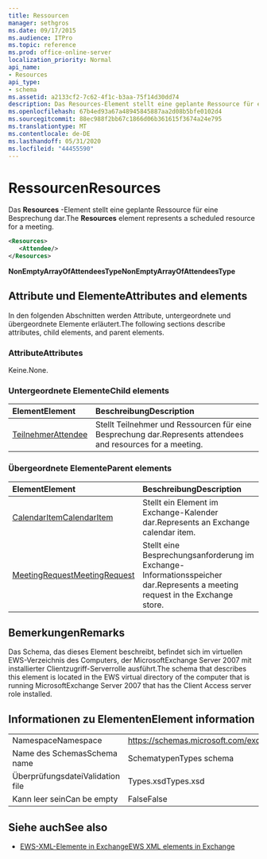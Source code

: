 ```yaml
---
title: Ressourcen
manager: sethgros
ms.date: 09/17/2015
ms.audience: ITPro
ms.topic: reference
ms.prod: office-online-server
localization_priority: Normal
api_name:
- Resources
api_type:
- schema
ms.assetid: a2133cf2-7c62-4f1c-b3aa-75f14d30dd74
description: Das Resources-Element stellt eine geplante Ressource für eine Besprechung dar.
ms.openlocfilehash: 67b4ed93a67a48945845887aa2d08b5bfe0102d4
ms.sourcegitcommit: 88ec988f2bb67c1866d06b361615f3674a24e795
ms.translationtype: MT
ms.contentlocale: de-DE
ms.lasthandoff: 05/31/2020
ms.locfileid: "44455590"
---
```

# <a name="resources"></a><span data-ttu-id="3cd4a-103">Ressourcen</span><span class="sxs-lookup"><span data-stu-id="3cd4a-103">Resources</span></span>

<span data-ttu-id="3cd4a-104">Das **Resources** -Element stellt eine geplante Ressource für eine Besprechung dar.</span><span class="sxs-lookup"><span data-stu-id="3cd4a-104">The **Resources** element represents a scheduled resource for a meeting.</span></span> 
  
```xml
<Resources>
   <Attendee/>
</Resources>
```

 <span data-ttu-id="3cd4a-105">**NonEmptyArrayOfAttendeesType**</span><span class="sxs-lookup"><span data-stu-id="3cd4a-105">**NonEmptyArrayOfAttendeesType**</span></span>
## <a name="attributes-and-elements"></a><span data-ttu-id="3cd4a-106">Attribute und Elemente</span><span class="sxs-lookup"><span data-stu-id="3cd4a-106">Attributes and elements</span></span>

<span data-ttu-id="3cd4a-107">In den folgenden Abschnitten werden Attribute, untergeordnete und übergeordnete Elemente erläutert.</span><span class="sxs-lookup"><span data-stu-id="3cd4a-107">The following sections describe attributes, child elements, and parent elements.</span></span>
  
### <a name="attributes"></a><span data-ttu-id="3cd4a-108">Attribute</span><span class="sxs-lookup"><span data-stu-id="3cd4a-108">Attributes</span></span>

<span data-ttu-id="3cd4a-109">Keine.</span><span class="sxs-lookup"><span data-stu-id="3cd4a-109">None.</span></span>
  
### <a name="child-elements"></a><span data-ttu-id="3cd4a-110">Untergeordnete Elemente</span><span class="sxs-lookup"><span data-stu-id="3cd4a-110">Child elements</span></span>

|<span data-ttu-id="3cd4a-111">**Element**</span><span class="sxs-lookup"><span data-stu-id="3cd4a-111">**Element**</span></span>|<span data-ttu-id="3cd4a-112">**Beschreibung**</span><span class="sxs-lookup"><span data-stu-id="3cd4a-112">**Description**</span></span>|
|:-----|:-----|
|[<span data-ttu-id="3cd4a-113">Teilnehmer</span><span class="sxs-lookup"><span data-stu-id="3cd4a-113">Attendee</span></span>](attendee.md) <br/> |<span data-ttu-id="3cd4a-114">Stellt Teilnehmer und Ressourcen für eine Besprechung dar.</span><span class="sxs-lookup"><span data-stu-id="3cd4a-114">Represents attendees and resources for a meeting.</span></span>  <br/> |
   
### <a name="parent-elements"></a><span data-ttu-id="3cd4a-115">Übergeordnete Elemente</span><span class="sxs-lookup"><span data-stu-id="3cd4a-115">Parent elements</span></span>

|<span data-ttu-id="3cd4a-116">**Element**</span><span class="sxs-lookup"><span data-stu-id="3cd4a-116">**Element**</span></span>|<span data-ttu-id="3cd4a-117">**Beschreibung**</span><span class="sxs-lookup"><span data-stu-id="3cd4a-117">**Description**</span></span>|
|:-----|:-----|
|[<span data-ttu-id="3cd4a-118">CalendarItem</span><span class="sxs-lookup"><span data-stu-id="3cd4a-118">CalendarItem</span></span>](calendaritem.md) <br/> |<span data-ttu-id="3cd4a-119">Stellt ein Element im Exchange-Kalender dar.</span><span class="sxs-lookup"><span data-stu-id="3cd4a-119">Represents an Exchange calendar item.</span></span>  <br/> |
|[<span data-ttu-id="3cd4a-120">MeetingRequest</span><span class="sxs-lookup"><span data-stu-id="3cd4a-120">MeetingRequest</span></span>](meetingrequest.md) <br/> |<span data-ttu-id="3cd4a-121">Stellt eine Besprechungsanforderung im Exchange-Informationsspeicher dar.</span><span class="sxs-lookup"><span data-stu-id="3cd4a-121">Represents a meeting request in the Exchange store.</span></span>  <br/> |
   
## <a name="remarks"></a><span data-ttu-id="3cd4a-122">Bemerkungen</span><span class="sxs-lookup"><span data-stu-id="3cd4a-122">Remarks</span></span>

<span data-ttu-id="3cd4a-123">Das Schema, das dieses Element beschreibt, befindet sich im virtuellen EWS-Verzeichnis des Computers, der MicrosoftExchange Server 2007 mit installierter Clientzugriff-Serverrolle ausführt.</span><span class="sxs-lookup"><span data-stu-id="3cd4a-123">The schema that describes this element is located in the EWS virtual directory of the computer that is running MicrosoftExchange Server 2007 that has the Client Access server role installed.</span></span>
  
## <a name="element-information"></a><span data-ttu-id="3cd4a-124">Informationen zu Elementen</span><span class="sxs-lookup"><span data-stu-id="3cd4a-124">Element information</span></span>

|||
|:-----|:-----|
|<span data-ttu-id="3cd4a-125">Namespace</span><span class="sxs-lookup"><span data-stu-id="3cd4a-125">Namespace</span></span>  <br/> |https://schemas.microsoft.com/exchange/services/2006/types  <br/> |
|<span data-ttu-id="3cd4a-126">Name des Schemas</span><span class="sxs-lookup"><span data-stu-id="3cd4a-126">Schema name</span></span>  <br/> |<span data-ttu-id="3cd4a-127">Schematypen</span><span class="sxs-lookup"><span data-stu-id="3cd4a-127">Types schema</span></span>  <br/> |
|<span data-ttu-id="3cd4a-128">Überprüfungsdatei</span><span class="sxs-lookup"><span data-stu-id="3cd4a-128">Validation file</span></span>  <br/> |<span data-ttu-id="3cd4a-129">Types.xsd</span><span class="sxs-lookup"><span data-stu-id="3cd4a-129">Types.xsd</span></span>  <br/> |
|<span data-ttu-id="3cd4a-130">Kann leer sein</span><span class="sxs-lookup"><span data-stu-id="3cd4a-130">Can be empty</span></span>  <br/> |<span data-ttu-id="3cd4a-131">False</span><span class="sxs-lookup"><span data-stu-id="3cd4a-131">False</span></span>  <br/> |
   
## <a name="see-also"></a><span data-ttu-id="3cd4a-132">Siehe auch</span><span class="sxs-lookup"><span data-stu-id="3cd4a-132">See also</span></span>



- [<span data-ttu-id="3cd4a-133">EWS-XML-Elemente in Exchange</span><span class="sxs-lookup"><span data-stu-id="3cd4a-133">EWS XML elements in Exchange</span></span>](ews-xml-elements-in-exchange.md)

